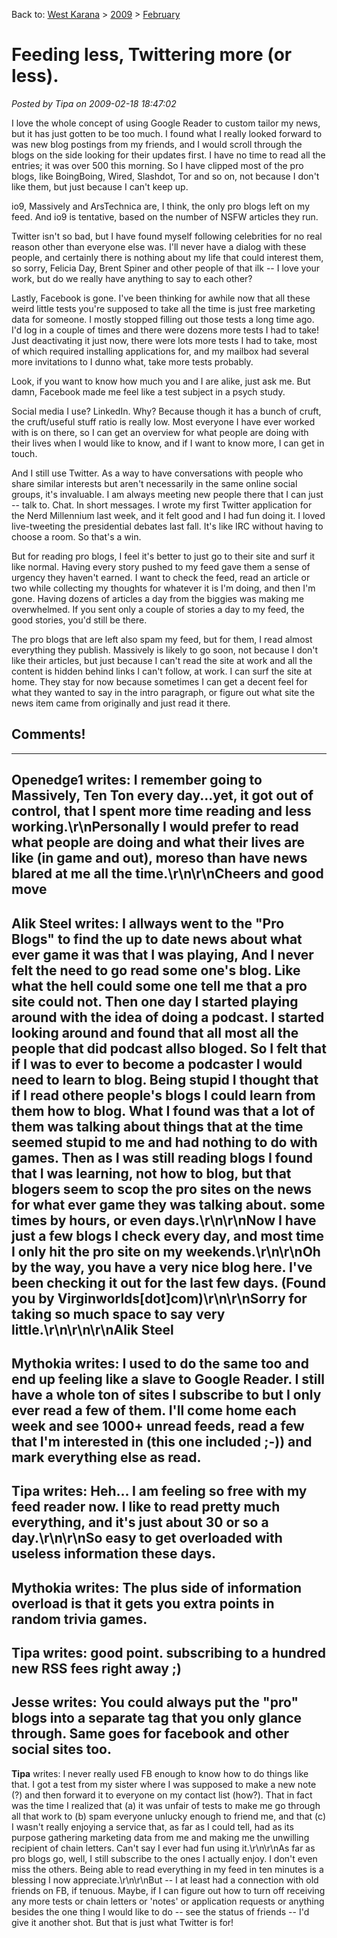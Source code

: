 Back to: [West Karana](/posts/westkarana.md) > [2009](/posts/2009/westkarana.md) > [February](./westkarana.md)
# Feeding less, Twittering more (or less).

*Posted by Tipa on 2009-02-18 18:47:02*

I love the whole concept of using Google Reader to custom tailor my news, but it has just gotten to be too much. I found what I really looked forward to was new blog postings from my friends, and I would scroll through the blogs on the side looking for their updates first. I have no time to read all the entries; it was over 500 this morning. So I have clipped most of the pro blogs, like BoingBoing, Wired, Slashdot, Tor and so on, not because I don't like them, but just because I can't keep up.

io9, Massively and ArsTechnica are, I think, the only pro blogs left on my feed. And io9 is tentative, based on the number of NSFW articles they run.

Twitter isn't so bad, but I have found myself following celebrities for no real reason other than everyone else was. I'll never have a dialog with these people, and certainly there is nothing about my life that could interest them, so sorry, Felicia Day, Brent Spiner and other people of that ilk -- I love your work, but do we really have anything to say to each other?

Lastly, Facebook is gone. I've been thinking for awhile now that all these weird little tests you're supposed to take all the time is just free marketing data for someone. I mostly stopped filling out those tests a long time ago. I'd log in a couple of times and there were dozens more tests I had to take! Just deactivating it just now, there were lots more tests I had to take, most of which required installing applications for, and my mailbox had several more invitations to I dunno what, take more tests probably. 

Look, if you want to know how much you and I are alike, just ask me. But damn, Facebook made me feel like a test subject in a psych study.

Social media I use? LinkedIn. Why? Because though it has a bunch of cruft, the cruft/useful stuff ratio is really low. Most everyone I have ever worked with is on there, so I can get an overview for what people are doing with their lives when I would like to know, and if I want to know more, I can get in touch.

And I still use Twitter. As a way to have conversations with people who share similar interests but aren't necessarily in the same online social groups, it's invaluable. I am always meeting new people there that I can just -- talk to. Chat. In short messages. I wrote my first Twitter application for the Nerd Millennium last week, and it felt good and I had fun doing it. I loved live-tweeting the presidential debates last fall. It's like IRC without having to choose a room. So that's a win.

But for reading pro blogs, I feel it's better to just go to their site and surf it like normal. Having every story pushed to my feed gave them a sense of urgency they haven't earned. I want to check the feed, read an article or two while collecting my thoughts for whatever it is I'm doing, and then I'm gone. Having dozens of articles a day from the biggies was making me overwhelmed. If you sent only a couple of stories a day to my feed, the good stories, you'd still be there.

The pro blogs that are left also spam my feed, but for them, I read almost everything they publish. Massively is likely to go soon, not because I don't like their articles, but just because I can't read the site at work and all the content is hidden behind links I can't follow, at work. I can surf the site at home. They stay for now because sometimes I can get a decent feel for what they wanted to say in the intro paragraph, or figure out what site the news item came from originally and just read it there.

## Comments!
---
**Openedge1** writes: I remember going to Massively, Ten Ton every day...yet, it got out of control, that I spent more time reading and less working.\r\nPersonally I would prefer to read what people are doing and what their lives are like (in game and out), moreso than have news blared at me all the time.\r\n\r\nCheers and good move
---
**Alik Steel** writes: I allways went to the "Pro Blogs" to find the up to date news about what ever game it was that I was playing, And I never felt the need to go read some one's blog. Like what the hell could some one tell me that a pro site could not. Then one day I started playing around with the idea of doing a podcast. I started looking around and found that all most all the people that did podcast allso bloged. So I felt that if I was to ever to become a podcaster I would need to learn to blog. Being stupid I thought that if I read othere people's blogs I could learn from them how to blog. What I found was that a lot of them was talking about things that at the time seemed stupid to me and had nothing to do with games. Then as I was still reading blogs I found that I was learning, not how to blog, but that blogers seem to scop the pro sites on the news for what ever game they was talking about. some times by hours, or even days.\r\n\r\nNow I have just a few blogs I check every day, and most time I only hit the pro site on my weekends.\r\n\r\nOh by the way, you have a very nice blog here. I've been checking it out for the last few days. (Found you by Virginworlds[dot]com)\r\n\r\nSorry for taking so much space to say very little.\r\n\r\n\r\nAlik Steel
---
**Mythokia** writes: I used to do the same too and end up feeling like a slave to Google Reader. I still have a whole ton of sites I subscribe to but I only ever read a few of them. I'll come home each week and see 1000+ unread feeds, read a few that I'm interested in (this one included ;-)) and mark everything else as read.
---
**Tipa** writes: Heh... I am feeling so free with my feed reader now. I like to read pretty much everything, and it's just about 30 or so a day.\r\n\r\nSo easy to get overloaded with useless information these days.
---
**Mythokia** writes: The plus side of information overload is that it gets you extra points in random trivia games.
---
**Tipa** writes: good point. subscribing to a hundred new RSS fees right away ;)
---
**Jesse** writes: You could always put the "pro" blogs into a separate tag that you only glance through.  Same goes for facebook and other social sites too.
---
**Tipa** writes: I never really used FB enough to know how to do things like that. I got a test from my sister where I was supposed to make a new note (?) and then forward it to everyone on my contact list (how?). That in fact was the time I realized that (a) it was unfair of tests to make me go through all that work to (b) spam everyone unlucky enough to friend me, and that (c) I wasn't really enjoying a service that, as far as I could tell, had as its purpose gathering marketing data from me and making me the unwilling recipient of chain letters. Can't say I ever had fun using it.\r\n\r\nAs far as pro blogs go, well, I still subscribe to the ones I actually enjoy. I don't even miss the others. Being able to read everything in my feed in ten minutes is a blessing I now appreciate.\r\n\r\nBut -- I at least had a connection with old friends on FB, if tenuous. Maybe, if I can figure out how to turn off receiving any more tests or chain letters or 'notes' or application requests or anything besides the one thing I would like to do -- see the status of friends -- I'd give it another shot. But that is just what Twitter is for!
